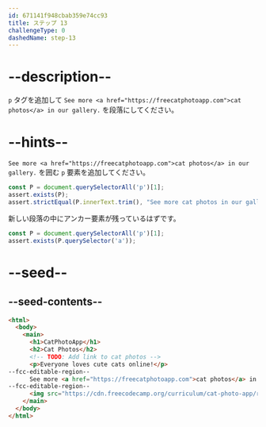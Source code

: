 ```yaml
---
id: 671141f948cbab359e74cc93
title: ステップ 13
challengeType: 0
dashedName: step-13
---
```


# --description--

`p` タグを追加して `See more <a href="https://freecatphotoapp.com">cat photos</a> in our gallery.` を段落にしてください。

# --hints--

`See more <a href="https://freecatphotoapp.com">cat photos</a> in our gallery.` を囲む `p` 要素を追加してください。

```js
const P = document.querySelectorAll('p')[1];
assert.exists(P);
assert.strictEqual(P.innerText.trim(), "See more cat photos in our gallery.");
```

新しい段落の中にアンカー要素が残っているはずです。

```js
const P = document.querySelectorAll('p')[1];
assert.exists(P.querySelector('a'));
```

# --seed--

## --seed-contents--

```html
<html>
  <body>
    <main>
      <h1>CatPhotoApp</h1>
      <h2>Cat Photos</h2>
      <!-- TODO: Add link to cat photos -->
      <p>Everyone loves cute cats online!</p>
--fcc-editable-region--
      See more <a href="https://freecatphotoapp.com">cat photos</a> in our gallery.
--fcc-editable-region--
      <img src="https://cdn.freecodecamp.org/curriculum/cat-photo-app/relaxing-cat.jpg" alt="A cute orange cat lying on its back.">
    </main>
  </body>
</html>
```
